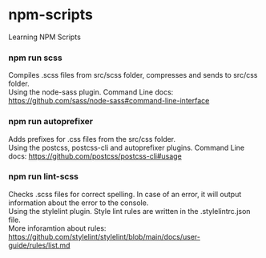 # npm-scripts
Learning NPM Scripts


### npm run scss
Compiles .scss files from src/scss folder, compresses and sends to src/css folder. <br />
Using the node-sass plugin. Command Line docs: https://github.com/sass/node-sass#command-line-interface

### npm run autoprefixer
Adds prefixes for .css files from the src/css folder. <br />
Using the postcss, postcss-cli and autoprefixer plugins. Command Line docs: https://github.com/postcss/postcss-cli#usage

### npm run lint-scss
Checks .scss files for correct spelling. In case of an error, it will output information about the error to the console. <br />
Using the stylelint plugin. Style lint rules are written in the .stylelintrc.json file.  <br />
More inforamtion about rules: https://github.com/stylelint/stylelint/blob/main/docs/user-guide/rules/list.md